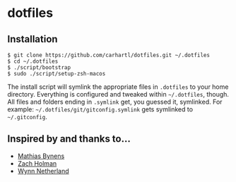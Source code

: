 # dotfiles

## Installation

    $ git clone https://github.com/carhartl/dotfiles.git ~/.dotfiles
    $ cd ~/.dotfiles
    $ ./script/bootstrap
    $ sudo ./script/setup-zsh-macos

The install script will symlink the appropriate files in `.dotfiles` to your
home directory. Everything is configured and tweaked within `~/.dotfiles`,
though. All files and folders ending in `.symlink` get, you guessed it,
symlinked. For example: `~/.dotfiles/git/gitconfig.symlink` gets symlinked to
`~/.gitconfig`.

## Inspired by and thanks to…

- [Mathias Bynens](https://github.com/mathiasbynens/dotfiles)
- [Zach Holman](https://github.com/holman/dotfiles)
- [Wynn Netherland](https://github.com/pengwynn/dotfiles)
